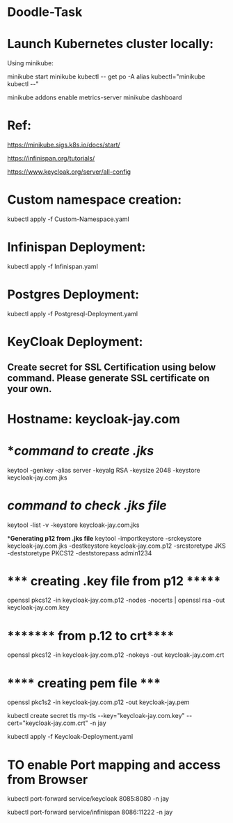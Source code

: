 # Doodle-Task

# Launch Kubernetes cluster locally:
Using minikube:

minikube start
minikube kubectl -- get po -A
alias kubectl="minikube kubectl --"

minikube addons enable metrics-server
minikube dashboard

# Ref: 
https://minikube.sigs.k8s.io/docs/start/

https://infinispan.org/tutorials/

https://www.keycloak.org/server/all-config


# Custom namespace creation:
kubectl apply -f Custom-Namespace.yaml


# Infinispan Deployment:
kubectl apply -f Infinispan.yaml

# Postgres Deployment:
kubectl apply -f Postgresql-Deployment.yaml


# KeyCloak Deployment:

## Create secret for SSL Certification using below command. Please generate SSL certificate on your own.

# Hostname: keycloak-jay.com

# ****command to create .jks***
keytool -genkey -alias server -keyalg RSA -keysize 2048 -keystore keycloak-jay.com.jks

# *****command to check .jks file*****
keytool -list -v -keystore keycloak-jay.com.jks

*****Generating p12 from .jks file****
keytool -importkeystore -srckeystore keycloak-jay.com.jks -destkeystore keycloak-jay.com.p12 -srcstoretype JKS -deststoretype PKCS12 -deststorepass admin1234

# *** creating .key file from p12 *****
openssl pkcs12 -in keycloak-jay.com.p12 -nodes -nocerts | openssl rsa -out keycloak-jay.com.key


# ******* from p.12 to crt****
openssl pkcs12 -in keycloak-jay.com.p12 -nokeys -out keycloak-jay.com.crt

# **** creating pem file ***
openssl pkc1s2  -in keycloak-jay.com.p12 -out keycloak-jay.pem


kubectl create secret tls my-tls --key="keycloak-jay.com.key" --cert="keycloak-jay.com.crt" -n jay

kubectl apply -f Keycloak-Deployment.yaml

# TO enable Port mapping and access from Browser


kubectl port-forward service/keycloak 8085:8080 -n jay

kubectl port-forward service/infinispan 8086:11222 -n jay

